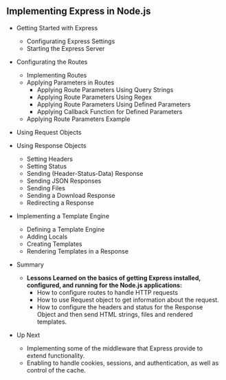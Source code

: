## Implementing Express in Node.js 

- Getting Started with Express
  - Configurating Express Settings
  - Starting the Express Server
	
- Configurating the Routes
  - Implementing Routes
  - Applying Parameters in Routes
    - Applying Route Parameters Using Query Strings
    - Applying Route Parameters Using Regex
    - Applying Route Parameters Using Defined Parameters
    - Applying Callback Function for Defined Parameters
  - Applying Route Parameters Example		

- Using Request Objects
	
- Using Response Objects
  - Setting Headers
  - Setting Status
  - Sending (Header-Status-Data) Response
  - Sending JSON Responses
  - Sending Files
  - Sending a Download Response
  - Redirecting a Response

- Implementing a Template Engine
  - Defining a Template Engine
  - Adding Locals
  - Creating Templates
  - Rendering Templates in a Response

- Summary
  - **Lessons Learned on the basics of getting Express installed, configured, and running for the Node.js applications:**
    - How to configure routes to handle HTTP requests
    - How to use Request object to get information about the request.
    - How to configure the headers and status for the Response Object and then send HTML strings, files and rendered templates.

- Up Next
  - Implementing some of the middleware that Express provide to extend functionality.
  - Enabling to handle cookies, sessions, and authentication, as well as control of the cache.
